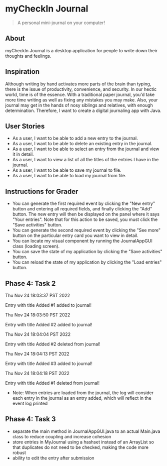 # myCheckIn Journal
> A personal mini-journal on your computer!

## About
myCheckIn Journal is a desktop application for people to write down 
their thoughts and feelings.

## Inspiration
Although writing by hand activates more parts of the brain than typing,
there is the issue of productivity, convenience, and security. In our
hectic world, time is of the essence. With a traditional paper
journal, you'd take more time writing as well as fixing any mistakes you
may make. Also, your journal may get in the hands of nosy siblings and
relatives, with enough determination. Therefore, I want to create a digital
journaling app with Java.

## User Stories
- As a user, I want to be able to add a new entry to the journal.
- As a user, I want to be able to delete an existing entry in the journal.
- As a user, I want to be able to select an entry from the journal and view it
    in detail.
- As a user, I want to view a list of all the titles of the entries I have in the
journal.
- As a user, I want to be able to save my journal to file.
- As a user, I want to be able to load my journal from file.

## Instructions for Grader
- You can generate the first required event by clicking the "New entry" button and entering
all required fields, and finally clicking the "Add" button. The new entry will then be displayed on the panel where 
it says "Your entries". Note that for this action to be saved, you must click the "Save activities" button.
- You can generate the second required event by clicking the "See more" button on the particular
entry card you want to view in detail.
- You can locate my visual component by running the JournalAppGUI class (loading screen).
- You can save the state of my application by clicking the "Save activities" button.
- You can reload the state of my application by clicking the "Load entries" button.

## Phase 4: Task 2
Thu Nov 24 18:03:37 PST 2022

Entry with title Added #1 added to journal!

Thu Nov 24 18:03:50 PST 2022

Entry with title Added #2 added to journal!

Thu Nov 24 18:04:04 PST 2022

Entry with title Added #2 deleted from journal!

Thu Nov 24 18:04:13 PST 2022

Entry with title Added #3 added to journal!

Thu Nov 24 18:04:18 PST 2022

Entry with title Added #1 deleted from journal!
- Note: When entries are loaded from the journal, the log will consider each entry in the journal as an entry added,
which will reflect in the event log printed

## Phase 4: Task 3
- separate the main method in JournalAppGUI.java to an actual Main.java class to reduce coupling and increase cohesion
- store entries in MyJournal using a hashset instead of an ArrayList so that duplicates do not need 
to be checked, making the code more robust
- ability to edit the entry after submission